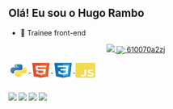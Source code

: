 ## Olá! Eu sou o Hugo Rambo

- 🌱 Trainee front-end


<div align="center">
  <a href="https://github.com/HugoRambo">
  <img height="180em" src="https://github-readme-stats.vercel.app/api?username=HugoRambo&show_icons=true&theme=dark&include_all_commits=true&count_private=true"/>
  <img align ="center" img height="180em" src="https://github-readme-stats.vercel.app/api/top-langs/?username=HugoRambo&layout=compact&langs_count=7&theme=dark"/> 610070a2zj
</div>
<div style="display: inline_block"><br>
  <img align="center" alt="hugo-Python" height="30" width="40" src="https://raw.githubusercontent.com/devicons/devicon/master/icons/python/python-original.svg">
  <img align="center" alt="hugo-HTML" height="30" width="40" src="https://raw.githubusercontent.com/devicons/devicon/master/icons/html5/html5-original.svg">
  <img align="center" alt="hugo-CSS" height="30" width="40" src="https://raw.githubusercontent.com/devicons/devicon/master/icons/css3/css3-original.svg">
  <img align="center" alt="hugo-Js" height="30" width="40" src="https://raw.githubusercontent.com/devicons/devicon/master/icons/javascript/javascript-plain.svg">
</div>
 
 ##
  
  
<div>
  <a href="https://www.linkedin.com/in/hugo-rambo-6aba241b0/" target="_blank"><img src="https://img.shields.io/badge/-LinkedIn-%230077B5?style=for-the-badge&logo=linkedin&logoColor=white" target="_blank"></a> 
  <a href = "mailto:hugo.rambo@hotmail.com"><img src="https://img.shields.io/badge/-hotmail-%23333?style=for-the-badge&logo=E-mail&logoColor=white" target="_blank"></a>
  <a href="https://discord.com/channels/939124801061138462/939124801061138465" target="_blank"><img src="https://img.shields.io/badge/Discord-7289DA?style=for-the-badge&logo=discord&logoColor=white" target="_blank"></a> 
 <a href="https://wa.me/qr/WTHEE4LB7Y2JD1" target="_black"><img src="https://img.shields.io/badge/whatsApp-25D366?style=for-the-badge&logo=whatsapp&logoColor=white" target=_black></a>
  
  </div>
